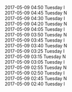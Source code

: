 2017-05-09 04:50 Tuesday  I  
2017-05-09 04:45 Tuesday  N  
2017-05-09 04:30 Tuesday  I  
2017-05-09 04:20 Tuesday  N  
2017-05-09 04:05 Tuesday  I  
2017-05-09 03:50 Tuesday  N  
2017-05-09 03:45 Tuesday  I  
2017-05-09 03:40 Tuesday  N  
2017-05-09 03:25 Tuesday  I  
2017-05-09 03:15 Tuesday  N  
2017-05-09 03:05 Tuesday  I  
2017-05-09 02:55 Tuesday  N  
2017-05-09 02:50 Tuesday  I  
2017-05-09 02:45 Tuesday  N  
2017-05-09 02:40 Tuesday  I  
